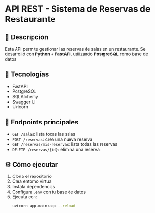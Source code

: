 # API REST - Sistema de Reservas de Restaurante

## 🎯 Descripción

Esta API permite gestionar las reservas de salas en un restaurante. Se desarrolló con **Python + FastAPI**, utilizando **PostgreSQL** como base de datos.

## 🧰 Tecnologías

- FastAPI
- PostgreSQL
- SQLAlchemy
- Swagger UI
- Uvicorn

## 📌 Endpoints principales

- `GET /salas`: lista todas las salas
- `POST /reservas`: crea una nueva reserva
- `GET /reservas/mis-reservas`: lista todas las reservas
- `DELETE /reservas/{id}`: elimina una reserva

## ⚙️ Cómo ejecutar

1. Clona el repositorio
2. Crea entorno virtual
3. Instala dependencias
4. Configura `.env` con tu base de datos
5. Ejecuta con:
   ```bash
   uvicorn app.main:app --reload
